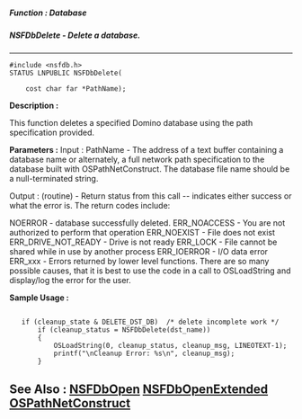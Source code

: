 ##### Function : Database
##### NSFDbDelete - Delete a database.
---
```
#include <nsfdb.h>
STATUS LNPUBLIC NSFDbDelete(

	cost char far *PathName);
```
**Description :**

This function deletes a specified Domino database using the path specification 
provided.

**Parameters :**
Input :
PathName  -  The address of a text buffer containing a database name or alternately, a full network path specification to the database built with OSPathNetConstruct.  The database file name should be a null-terminated string.

Output :
(routine)  -  Return status from this call -- indicates either success or what the error is. The return codes include:

NOERROR - database successfully deleted.
ERR_NOACCESS - You are not authorized to perform that operation
ERR_NOEXIST -  File does not exist
ERR_DRIVE_NOT_READY - Drive is not ready
ERR_LOCK - File cannot be shared while in use by another process
ERR_IOERROR - I/O data error
ERR_xxx - Errors returned by lower level functions.  There are so many possible causes, that it is best to use the code in a call to OSLoadString and display/log the error for the user.



**Sample Usage :**
```

   if (cleanup_state & DELETE_DST_DB)  /* delete incomplete work */
       if (cleanup_status = NSFDbDelete(dst_name))
       {
           OSLoadString(0, cleanup_status, cleanup_msg, LINEOTEXT-1);
           printf("\nCleanup Error: %s\n", cleanup_msg);
       }

```
**See Also :**
[NSFDbOpen](/domino-c-api-docs/reference/Func/NSFDbOpen)
[NSFDbOpenExtended](/domino-c-api-docs/reference/Func/NSFDbOpenExtended)
[OSPathNetConstruct](/domino-c-api-docs/reference/Func/OSPathNetConstruct)
---
